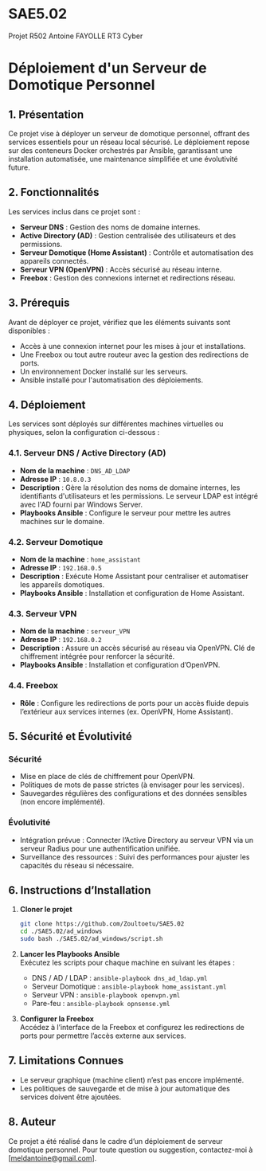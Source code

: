 # SAE5.02
Projet R502 Antoine FAYOLLE RT3 Cyber

# **Déploiement d'un Serveur de Domotique Personnel**

## **1. Présentation**
Ce projet vise à déployer un serveur de domotique personnel, offrant des services essentiels pour un réseau local sécurisé. Le déploiement repose sur des conteneurs Docker orchestrés par Ansible, garantissant une installation automatisée, une maintenance simplifiée et une évolutivité future.

## **2. Fonctionnalités**
Les services inclus dans ce projet sont :
- **Serveur DNS** : Gestion des noms de domaine internes.
- **Active Directory (AD)** : Gestion centralisée des utilisateurs et des permissions.
- **Serveur Domotique (Home Assistant)** : Contrôle et automatisation des appareils connectés.
- **Serveur VPN (OpenVPN)** : Accès sécurisé au réseau interne.
- **Freebox** : Gestion des connexions internet et redirections réseau.

## **3. Prérequis**
Avant de déployer ce projet, vérifiez que les éléments suivants sont disponibles :
- Accès à une connexion internet pour les mises à jour et installations.
- Une Freebox ou tout autre routeur avec la gestion des redirections de ports.
- Un environnement Docker installé sur les serveurs.
- Ansible installé pour l'automatisation des déploiements.

## **4. Déploiement**
Les services sont déployés sur différentes machines virtuelles ou physiques, selon la configuration ci-dessous :

### **4.1. Serveur DNS / Active Directory (AD)**
- **Nom de la machine** : `DNS_AD_LDAP`
- **Adresse IP** : `10.8.0.3`
- **Description** : Gère la résolution des noms de domaine internes, les identifiants d'utilisateurs et les permissions. Le serveur LDAP est intégré avec l'AD fourni par Windows Server.
- **Playbooks Ansible** : Configure le serveur pour mettre les autres machines sur le domaine.

### **4.2. Serveur Domotique**
- **Nom de la machine** : `home_assistant`
- **Adresse IP** : `192.168.0.5`
- **Description** : Exécute Home Assistant pour centraliser et automatiser les appareils domotiques.
- **Playbooks Ansible** : Installation et configuration de Home Assistant.

### **4.3. Serveur VPN**
- **Nom de la machine** : `serveur_VPN`
- **Adresse IP** : `192.168.0.2`
- **Description** : Assure un accès sécurisé au réseau via OpenVPN. Clé de chiffrement intégrée pour renforcer la sécurité.
- **Playbooks Ansible** : Installation et configuration d’OpenVPN.


### **4.4. Freebox**
- **Rôle** : Configure les redirections de ports pour un accès fluide depuis l’extérieur aux services internes (ex. OpenVPN, Home Assistant).

## **5. Sécurité et Évolutivité**

### **Sécurité**
- Mise en place de clés de chiffrement pour OpenVPN.
- Politiques de mots de passe strictes (à envisager pour les services).
- Sauvegardes régulières des configurations et des données sensibles (non encore implémenté).

### **Évolutivité**
- Intégration prévue : Connecter l’Active Directory au serveur VPN via un serveur Radius pour une authentification unifiée.
- Surveillance des ressources : Suivi des performances pour ajuster les capacités du réseau si nécessaire.

## **6. Instructions d’Installation**

1. **Cloner le projet**  
   ```bash
   git clone https://github.com/Zoultoetu/SAE5.02
   cd ./SAE5.02/ad_windows
   sudo bash ./SAE5.02/ad_windows/script.sh
   ```

2. **Lancer les Playbooks Ansible**  
   Exécutez les scripts pour chaque machine en suivant les étapes :
   - DNS / AD / LDAP : `ansible-playbook dns_ad_ldap.yml`
   - Serveur Domotique : `ansible-playbook home_assistant.yml`
   - Serveur VPN : `ansible-playbook openvpn.yml`
   - Pare-feu : `ansible-playbook opnsense.yml`

3. **Configurer la Freebox**  
   Accédez à l’interface de la Freebox et configurez les redirections de ports pour permettre l’accès externe aux services.

## **7. Limitations Connues**
- Le serveur graphique (machine client) n’est pas encore implémenté.
- Les politiques de sauvegarde et de mise à jour automatique des services doivent être ajoutées.

## **8. Auteur**
Ce projet a été réalisé dans le cadre d’un déploiement de serveur domotique personnel. Pour toute question ou suggestion, contactez-moi à [meldantoine@gmail.com].
